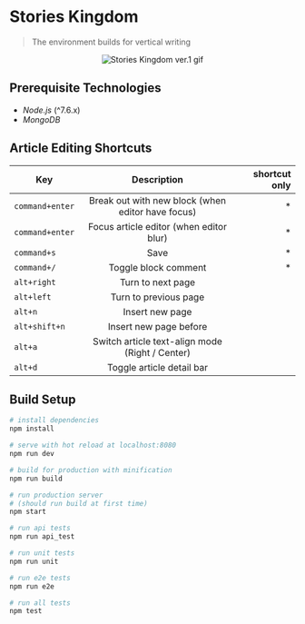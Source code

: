 # Stories Kingdom

> The environment builds for vertical writing 

<p align="center">
  <img alt="Stories Kingdom ver.1 gif" src="https://raw.githubusercontent.com/GoreStarry/Stories_Kingdom/master/static/sk_v1.gif">
</p>



## Prerequisite Technologies
* *Node.js* (^7.6.x)
* *MongoDB*

## Article Editing Shortcuts

| Key | Description | shortcut only |
| -----------------------------------------------|:------------:| -------:|
| `command+enter` |  Break out with new block (when editor have focus) | * |
| `command+enter` | Focus article editor (when editor blur) | * |
| `command+s` | Save | * |
| `command+/` | Toggle block comment | * |
| `alt+right` | Turn to next page |  |
| `alt+left` | Turn to previous page |  |
| `alt+n` | Insert new page |  |
| `alt+shift+n` | Insert new page before |  |
| `alt+a` | Switch article text-align mode (Right / Center) |  |
| `alt+d` | Toggle article detail bar |  |

## Build Setup

``` bash
# install dependencies
npm install

# serve with hot reload at localhost:8080
npm run dev

# build for production with minification
npm run build

# run production server
# (should run build at first time)
npm start

# run api tests
npm run api_test

# run unit tests
npm run unit

# run e2e tests
npm run e2e

# run all tests
npm test
```
